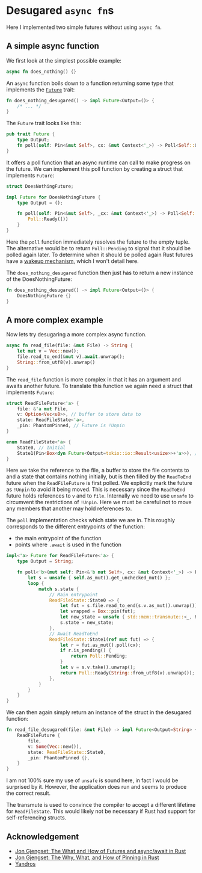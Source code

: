# Desugared `async fn`s

Here I implemented two simple futures without using `async fn`.

## A simple async function

We first look at the simplest possible example:

```rust
async fn does_nothing() {}
```

An `async` function boils down to a function returning some type that implements the [`Future`](https://doc.rust-lang.org/std/future/trait.Future.html#) trait:


```rust
fn does_nothing_desugared() -> impl Future<Output=()> {
    /* ... */
}
```

The `Future` trait looks like this:

```rust
pub trait Future {
    type Output;
    fn poll(self: Pin<&mut Self>, cx: &mut Context<'_>) -> Poll<Self::Output>;
}
```

It offers a poll function that an async runtime can call to make progress on the future.
We can implement this poll function by creating a struct that implements `Future`:

```rust
struct DoesNothingFuture;

impl Future for DoesNothingFuture {
    type Output = ();

    fn poll(self: Pin<&mut Self>, _cx: &mut Context<'_>) -> Poll<Self::Output> {
        Poll::Ready(())
    }
}
```

Here the `poll` function immediately resolves the future to the empty tuple.
The alternative would be to return `Poll::Pending` to signal that it should be 
polled again later. To determine when it should be polled again 
Rust futures have a [wakeup mechanism](https://rust-lang.github.io/async-book/02_execution/03_wakeups.html), which I won't detail here.

The `does_nothing_desugared` function then just has to return a new instance 
of the DoesNothingFuture:

```rust
fn does_nothing_desugared() -> impl Future<Output=()> {
    DoesNothingFuture {}
}
```

## A more complex example

Now lets try desugaring a more complex async function.

```rust
async fn read_file(file: &mut File) -> String {
    let mut v = Vec::new();
    file.read_to_end(&mut v).await.unwrap();
    String::from_utf8(v).unwrap()
}
```

The `read_file` function is more complex in that it has an argument and awaits another future.
To translate this function we again need a struct that implements `Future`:

```rust
struct ReadFileFuture<'a> {
    file: &'a mut File,
    v: Option<Vec<u8>>, // buffer to store data to
    state: ReadFileState<'a>,
    _pin: PhantomPinned, // Future is !Unpin
}

enum ReadFileState<'a> {
    State0, // Initial
    State1(Pin<Box<dyn Future<Output=tokio::io::Result<usize>>+'a>>), // Await ReadToEnd future
}
```

Here we take the reference to the file, a buffer to store the file contents to 
and a state that contains nothing initially, but is then filled by 
the `ReadToEnd` future when the `ReadFileFuture` is first polled.
We explicitly mark the future as `!Unpin` to avoid it being moved.
This is necessary since the `ReadToEnd` future holds references to `v` and to `file`.
Internally we need to use `unsafe` to circumvent the restrictions of `!Unpin`.
Here we must be careful not to move any members that another may hold references to.

The `poll` implementation checks which state we are in.
This roughly corresponds to the different entrypoints of the function:

- the main entrypoint of the function
- points where `.await` is used in the function

```rust
impl<'a> Future for ReadFileFuture<'a> {
    type Output = String;

    fn poll<'b>(mut self: Pin<&'b mut Self>, cx: &mut Context<'_>) -> Poll<Self::Output> {
        let s = unsafe { self.as_mut().get_unchecked_mut() };
        loop {
            match s.state {
                // Main entrypoint
                ReadFileState::State0 => {
                    let fut = s.file.read_to_end(s.v.as_mut().unwrap());
                    let wrapped = Box::pin(fut);
                    let new_state = unsafe { std::mem::transmute::<_, ReadFileState<'a>>(ReadFileState::State1(wrapped)) };
                    s.state = new_state;
                },
                // Await ReadToEnd
                ReadFileState::State1(ref mut fut) => {
                    let r = fut.as_mut().poll(cx);
                    if r.is_pending() {
                        return Poll::Pending;
                    }
                    let v = s.v.take().unwrap();
                    return Poll::Ready(String::from_utf8(v).unwrap());
                },
            }
        }
    }
}
```

We can then again simply return an instance of the struct in the desugared function:

```rust
fn read_file_desugared(file: &mut File) -> impl Future<Output=String> + '_ {
    ReadFileFuture {
        file,
        v: Some(Vec::new()),
        state: ReadFileState::State0,
        _pin: PhantomPinned {},
    }
}
```

I am not 100% sure my use of `unsafe` is sound here, in fact I would be surprised by it.
However, the application does run and seems to produce the correct result.

The transmute is used to convince the compiler to accept a different lifetime for `ReadFileState`.
This would likely not be necessary if Rust had support for self-referencing structs.

## Acknowledgement

- [Jon Gjengset: The What and How of Futures and async/await in Rust](https://www.youtube.com/watch?v=9_3krAQtD2k)
- [Jon Gjengset: The Why, What, and How of Pinning in Rust](https://www.youtube.com/watch?v=DkMwYxfSYNQ)
- [Yandros](https://users.rust-lang.org/t/desugaring-async-fn/63698/2)